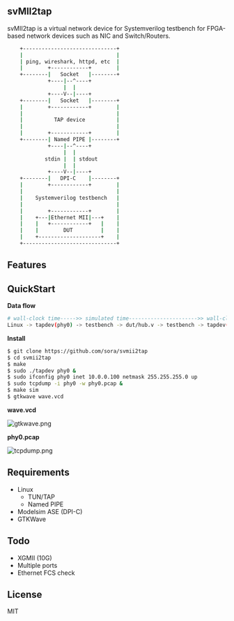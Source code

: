 svMII2tap
---------

svMII2tap is a virtual network device for Systemverilog testbench for FPGA-based network devices such as NIC and Switch/Routers.


```bash
	+------------------------------+  
	|                              |  
	| ping, wireshark, httpd, etc  |  
	|        +------------+        |  
	+--------|   Socket   |--------+  
	         +----|--^----+             
	              |  |
	         +----V--|----+
	+--------|   Socket   |--------+  
	|        +------------+        |  
	|                              |  
	|          TAP device          |
	|                              |  
	|        +------------+        |  
	+--------| Named PIPE |--------+  
	         +----|--^----+          
	              |  |
	        stdin |  | stdout
	              |  |
	         +----V--|----+          
	+--------|   DPI-C    |--------+
	|        +------------+        |
	|                              |
	|    Systemverilog testbench   |
	|                              |
	|        +------------+        |
	|    +---|Ethernet MII|---+    |
	|    |   +------------+   |    |
	|    |        DUT         |    |
	|    +--------------------+    |
	+------------------------------+
```

Features
--------

QuickStart
----------

**Data flow**

```bash
# wall-clock time----->> simulated time---------------------->> wall-clock time-------------->>
Linux -> tapdev(phy0) -> testbench -> dut/hub.v -> testbench -> tapdev(phy0) -> Lnux -> tcpdump
```

**Install**

```bash
$ git clone https://github.com/sora/svmii2tap
$ cd svmii2tap
$ make
$ sudo ./tapdev phy0 &
$ sudo ifconfig phy0 inet 10.0.0.100 netmask 255.255.255.0 up
$ sudo tcpdump -i phy0 -w phy0.pcap &
$ make sim
$ gtkwave wave.vcd
```

**wave.vcd**

![gtkwave.png](https://raw.githubusercontent.com/wiki/sora/svmii2tap/images/gtkwave.png)

**phy0.pcap**

![tcpdump.png](https://raw.githubusercontent.com/wiki/sora/svmii2tap/images/tcpdump.png)

Requirements
------------

* Linux
	- TUN/TAP
	- Named PIPE
* Modelsim ASE (DPI-C)
* GTKWave

Todo
----

* XGMII (10G)
* Multiple ports
* Ethernet FCS check

License
-------

MIT

